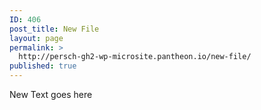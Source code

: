 ```yaml
---
ID: 406
post_title: New File
layout: page
permalink: >
  http://persch-gh2-wp-microsite.pantheon.io/new-file/
published: true
---
```

New Text goes here
